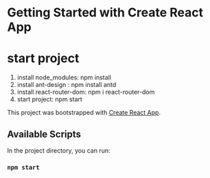 # Getting Started with Create React App

# start project
1. install node_modules: 
        npm install
2. install ant-design :
        npm install antd
3. install react-router-dom: 
        npm i react-router-dom
4. start project:
        npm start

This project was bootstrapped with [Create React App](https://github.com/facebook/create-react-app).

## Available Scripts

In the project directory, you can run:

### `npm start`

